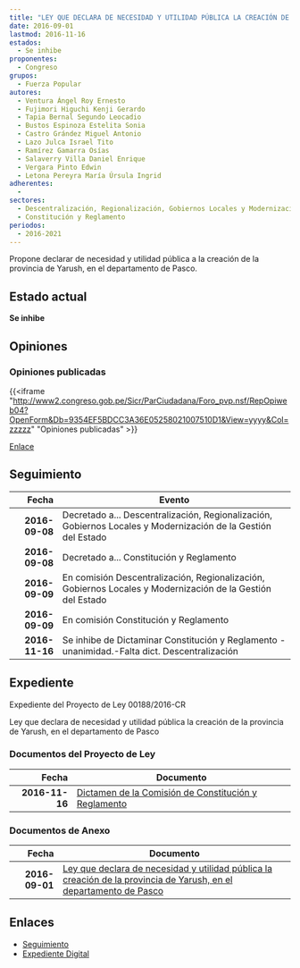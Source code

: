 ```yaml
---
title: "LEY QUE DECLARA DE NECESIDAD Y UTILIDAD PÚBLICA LA CREACIÓN DE LA PROVINCIA DE YARUSH, EN EL DEPARTAMENTO DE PASCO"
date: 2016-09-01
lastmod: 2016-11-16
estados: 
  - Se inhibe
proponentes: 
  - Congreso
grupos: 
  - Fuerza Popular
autores: 
  - Ventura Ángel Roy Ernesto
  - Fujimori Higuchi Kenji Gerardo
  - Tapia Bernal Segundo Leocadio
  - Bustos Espinoza Estelita Sonia
  - Castro Grández Miguel Antonio
  - Lazo Julca Israel Tito
  - Ramírez Gamarra Osías
  - Salaverry Villa Daniel Enrique
  - Vergara Pinto Edwin
  - Letona Pereyra María Úrsula Ingrid
adherentes: 
  - 
sectores: 
  - Descentralización, Regionalización, Gobiernos Locales y Modernización de la Gestión del Estado
  - Constitución y Reglamento
periodos: 
  - 2016-2021
---
```


Propone declarar de necesidad y utilidad pública a la creación de la provincia de Yarush, en el departamento de Pasco.


## Estado actual

**Se inhibe**

## Opiniones

### Opiniones publicadas

{{<iframe "http://www2.congreso.gob.pe/Sicr/ParCiudadana/Foro_pvp.nsf/RepOpiweb04?OpenForm&Db=9354EF5BDCC3A36E05258021007510D1&View=yyyy&Col=zzzzz" "Opiniones publicadas" >}}

[Enlace](http://www2.congreso.gob.pe/Sicr/ParCiudadana/Foro_pvp.nsf/RepOpiweb04?OpenForm&Db=9354EF5BDCC3A36E05258021007510D1&View=yyyy&Col=zzzzz)

## Seguimiento

| Fecha | Evento |
|------:|--------|
| **2016-09-08** | Decretado a... Descentralización, Regionalización, Gobiernos Locales y Modernización de la Gestión del Estado|
| **2016-09-08** | Decretado a... Constitución y Reglamento|
| **2016-09-09** | En comisión Descentralización, Regionalización, Gobiernos Locales y Modernización de la Gestión del Estado|
| **2016-09-09** | En comisión Constitución y Reglamento|
| **2016-11-16** | Se inhibe de Dictaminar Constitución y Reglamento - unanimidad.-Falta dict. Descentralización|


## Expediente

Expediente del Proyecto de Ley 00188/2016-CR

Ley que declara de necesidad y utilidad pública la creación de la provincia de Yarush, en el departamento de Pasco


### Documentos del Proyecto de Ley

| Fecha | Documento |
|------:|--------|
| **2016-11-16** | [Dictamen de la Comisión de Constitución y Reglamento](http://www.leyes.congreso.gob.pe/Documentos/2016_2021/Dictamenes/Proyectos_de_Ley/00188DC04MAY20161116.pdf) |

### Documentos de Anexo

| Fecha | Documento |
|------:|--------|
| **2016-09-01** | [Ley que declara de necesidad y utilidad pública la creación de la provincia de Yarush, en el departamento de Pasco](http://www.leyes.congreso.gob.pe/Documentos/2016_2021/Proyectos_de_Ley_y_de_Resoluciones_Legislativas/PL0018820160901..pdf) |

## Enlaces 

- [Seguimiento](http://www2.congreso.gob.pe/Sicr/TraDocEstProc/CLProLey2016.nsf/f7fff46988ca05b1052578e100829cc7/d1e91dfbf1c22c120525802100799547?OpenDocument)
- [Expediente Digital](http://www2.congreso.gob.pehttp://www2.congreso.gob.pe/Sicr/TraDocEstProc/CLProLey2016.nsf/f7fff46988ca05b1052578e100829cc7/d1e91dfbf1c22c120525802100799547?OpenDocument&Click=05257FB7005EB655.eb71d0cf91d8294e05256cdf006b5706/$Body/0.1C6C)
